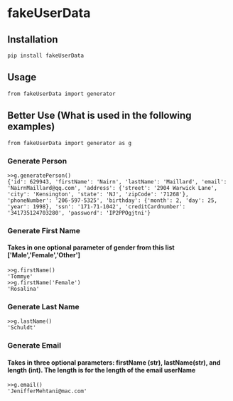 # fakeUserData


## Installation
```
pip install fakeUserData
```

## Usage
```
from fakeUserData import generator 
```
## Better Use (What is used in the following examples)
```
from fakeUserData import generator as g
```
### Generate Person
```
>>g.generatePerson()
{'id': 629943, 'firstName': 'Nairn', 'lastName': 'Maillard', 'email': 'NairnMaillard@qq.com', 'address': {'street': '2904 Warwick Lane', 'city': 'Kensington', 'state': 'NJ', 'zipCode': '71268'}, 'phoneNumber': '206-597-5325', 'birthday': {'month': 2, 'day': 25, 'year': 1998}, 'ssn': '171-71-1042', 'creditCardnumber': '341735124703280', 'password': 'IP2PPOgjtni'}
```

### Generate First Name
#### Takes in one optional parameter of gender from this list ['Male','Female','Other']
```
>>g.firstName()
'Tommye'
>>g.firstName('Female')
'Rosalina'
```
### Generate Last Name
```
>>g.lastName()
'Schuldt'
```

### Generate Email
#### Takes in three optional parameters: firstName (str), lastName(str), and length (int). The length is for the length of the email userName
```
>>g.email()
'JenifferMehtani@mac.com'
```

